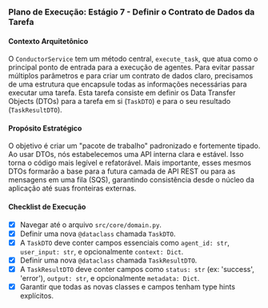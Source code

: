 ### Plano de Execução: Estágio 7 - Definir o Contrato de Dados da Tarefa

#### Contexto Arquitetônico

O `ConductorService` tem um método central, `execute_task`, que atua como o principal ponto de entrada para a execução de agentes. Para evitar passar múltiplos parâmetros e para criar um contrato de dados claro, precisamos de uma estrutura que encapsule todas as informações necessárias para executar uma tarefa. Esta tarefa consiste em definir os Data Transfer Objects (DTOs) para a tarefa em si (`TaskDTO`) e para o seu resultado (`TaskResultDTO`).

#### Propósito Estratégico

O objetivo é criar um "pacote de trabalho" padronizado e fortemente tipado. Ao usar DTOs, nós estabelecemos uma API interna clara e estável. Isso torna o código mais legível e refatorável. Mais importante, esses mesmos DTOs formarão a base para a futura camada de API REST ou para as mensagens em uma fila (SQS), garantindo consistência desde o núcleo da aplicação até suas fronteiras externas.

#### Checklist de Execução

- [x] Navegar até o arquivo `src/core/domain.py`.
- [x] Definir uma nova `@dataclass` chamada `TaskDTO`.
- [x] A `TaskDTO` deve conter campos essenciais como `agent_id: str`, `user_input: str`, e opcionalmente `context: Dict`.
- [x] Definir uma nova `@dataclass` chamada `TaskResultDTO`.
- [x] A `TaskResultDTO` deve conter campos como `status: str` (ex: 'success', 'error'), `output: str`, e opcionalmente `metadata: Dict`.
- [x] Garantir que todas as novas classes e campos tenham type hints explícitos.
